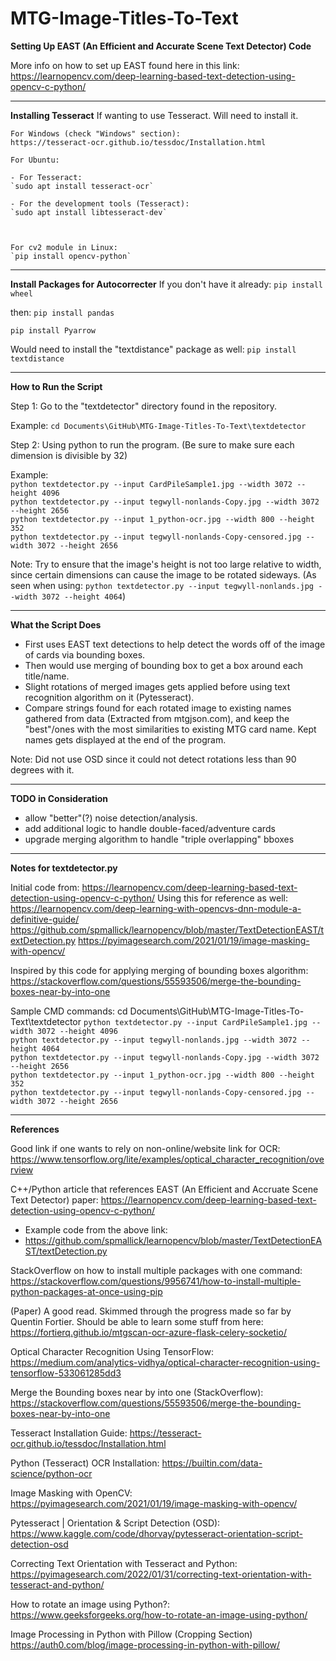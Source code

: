 # MTG-Image-Titles-To-Text

**Setting Up EAST (An Efficient and Accurate Scene Text Detector) Code**

More info on how to set up EAST found here in this link:<br>
https://learnopencv.com/deep-learning-based-text-detection-using-opencv-c-python/


------------------------------------


**Installing Tesseract**
If wanting to use Tesseract. Will need to install it.
~~~
For Windows (check "Windows" section):
https://tesseract-ocr.github.io/tessdoc/Installation.html
~~~
~~~
For Ubuntu:

- For Tesseract:
`sudo apt install tesseract-ocr`

- For the development tools (Tesseract):
`sudo apt install libtesseract-dev`



For cv2 module in Linux:
`pip install opencv-python`
~~~

-----------------------------------------------------

**Install Packages for Autocorrecter**
If you don't have it already:
`pip install wheel`

then:
`pip install pandas`

`pip install Pyarrow`

Would need to install the "textdistance" package as well:
`pip install textdistance`


------------------------------------

**How to Run the Script**

Step 1: Go to the "textdetector" directory found in the repository.

Example: `cd Documents\GitHub\MTG-Image-Titles-To-Text\textdetector`

Step 2: Using python to run the program. (Be sure to make sure each dimension is divisible by 32)

Example:<br>
`python textdetector.py --input CardPileSample1.jpg --width 3072 --height 4096`<br>
`python textdetector.py --input tegwyll-nonlands-Copy.jpg --width 3072 --height 2656`<br>
`python textdetector.py --input 1_python-ocr.jpg --width 800 --height 352`<br>
`python textdetector.py --input tegwyll-nonlands-Copy-censored.jpg --width 3072 --height 2656`<br>

Note: Try to ensure that the image's height is not too large relative to width, since certain dimensions can cause the image to be rotated sideways. (As seen when using: `python textdetector.py --input tegwyll-nonlands.jpg --width 3072 --height 4064`)

------------------------------------

**What the Script Does**

- First uses EAST text detections to help detect the words off of the image of cards via bounding boxes.
- Then would use merging of bounding box to get a box around each title/name.
- Slight rotations of merged images gets applied before using text recognition algorithm on it (Pytesseract).
- Compare strings found for each rotated image to existing names gathered from data (Extracted from mtgjson.com), and keep the "best"/ones with the most similarities to existing MTG card name. Kept names gets displayed at the end of the program.

Note: Did not use OSD since it could not detect rotations less than 90 degrees with it.

------------------------------------

**TODO in Consideration**
- allow "better"(?) noise detection/analysis.
- add additional logic to handle double-faced/adventure cards
- upgrade merging algorithm to handle "triple overlapping" bboxes

------------------------------------

**Notes for textdetector.py**

Initial code from: https://learnopencv.com/deep-learning-based-text-detection-using-opencv-c-python/
Using this for reference as well: https://learnopencv.com/deep-learning-with-opencvs-dnn-module-a-definitive-guide/
https://github.com/spmallick/learnopencv/blob/master/TextDetectionEAST/textDetection.py
https://pyimagesearch.com/2021/01/19/image-masking-with-opencv/

Inspired by this code for applying merging of bounding boxes algorithm:
https://stackoverflow.com/questions/55593506/merge-the-bounding-boxes-near-by-into-one

Sample CMD commands:
cd Documents\GitHub\MTG-Image-Titles-To-Text\textdetector
`python textdetector.py --input CardPileSample1.jpg --width 3072 --height 4096`<br>
`python textdetector.py --input tegwyll-nonlands.jpg --width 3072 --height 4064`<br>
`python textdetector.py --input tegwyll-nonlands-Copy.jpg --width 3072 --height 2656`<br>
`python textdetector.py --input 1_python-ocr.jpg --width 800 --height 352`<br>
`python textdetector.py --input tegwyll-nonlands-Copy-censored.jpg --width 3072 --height 2656`<br>

------------------------------------

**References**

Good link if one wants to rely on non-online/website link for OCR: https://www.tensorflow.org/lite/examples/optical_character_recognition/overview

C++/Python article that references EAST (An Efficient and Accruate Scene Text Detector) paper:
https://learnopencv.com/deep-learning-based-text-detection-using-opencv-c-python/

- Example code from the above link:
- https://github.com/spmallick/learnopencv/blob/master/TextDetectionEAST/textDetection.py

StackOverflow on how to install multiple packages with one command: https://stackoverflow.com/questions/9956741/how-to-install-multiple-python-packages-at-once-using-pip

(Paper) A good read. Skimmed through the progress made so far by Quentin Fortier. Should be able to learn some stuff from here:
https://fortierq.github.io/mtgscan-ocr-azure-flask-celery-socketio/

Optical Character Recognition Using TensorFlow:
https://medium.com/analytics-vidhya/optical-character-recognition-using-tensorflow-533061285dd3

Merge the Bounding boxes near by into one (StackOverflow):
https://stackoverflow.com/questions/55593506/merge-the-bounding-boxes-near-by-into-one

Tesseract Installation Guide:
https://tesseract-ocr.github.io/tessdoc/Installation.html

Python (Tesseract) OCR Installation:
https://builtin.com/data-science/python-ocr

Image Masking with OpenCV:
https://pyimagesearch.com/2021/01/19/image-masking-with-opencv/

Pytesseract | Orientation & Script Detection (OSD):
https://www.kaggle.com/code/dhorvay/pytesseract-orientation-script-detection-osd

Correcting Text Orientation with Tesseract and Python:
https://pyimagesearch.com/2022/01/31/correcting-text-orientation-with-tesseract-and-python/

How to rotate an image using Python?:
https://www.geeksforgeeks.org/how-to-rotate-an-image-using-python/

Image Processing in Python with Pillow (Cropping Section)
https://auth0.com/blog/image-processing-in-python-with-pillow/



